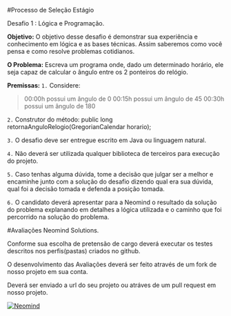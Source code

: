 #Processo de Seleção Estágio

Desafio 1 : Lógica e Programação.


**Objetivo:**
O objetivo desse desafio é demonstrar sua experiência e conhecimento em lógica e as bases
técnicas. Assim saberemos como você pensa e como resolve problemas cotidianos.

**O Problema:**
Escreva um programa onde, dado um determinado horário, ele seja capaz de calcular o ângulo
entre os 2 ponteiros do relógio.

**Premissas:**
`1.` Considere:
> 00:00h possui um ângulo de 0
> 00:15h possui um ângulo de 45
> 00:30h possui um ângulo de 180


`2.` Construtor do método:
public long retornaAnguloRelogio(GregorianCalendar horario);

`3.` O desafio deve ser entregue escrito em Java ou linguagem natural.

`4.` Não deverá ser utilizada qualquer biblioteca de terceiros para execução do projeto.

`5.` Caso tenhas alguma dúvida, tome a decisão que julgar ser a melhor e encaminhe junto
com a solução do desafio dizendo qual era sua dúvida, qual foi a decisão tomada e
defenda a posição tomada.

`6.` O candidato deverá apresentar para a Neomind o resultado da solução do problema
explanando em detalhes a lógica utilizada e o caminho que foi percorrido na solução
do problema.


#Avaliações Neomind Solutions.

Conforme sua escolha de pretensão de cargo deverá executar os testes descritos nos perfis(pastas) criados no github.

O desenvolvimento das  Avaliações deverá ser feito através de um fork de nosso projeto em sua conta.

Deverá ser enviado a url do seu projeto ou atráves de um pull request em nosso projeto.

[![Neomind](https://www.neomind.com.br/fusion/portal_neomind/images/logo.png)](https://www.neomind.com.br/fusion/portal_neomind/)